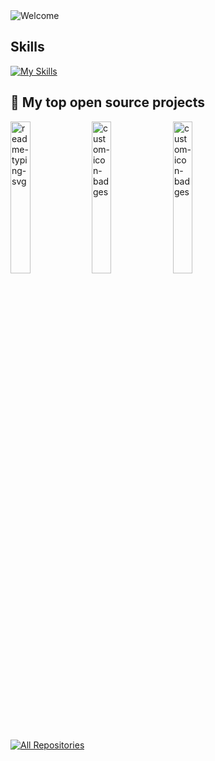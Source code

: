 <img src="https://github.com/aenq/aenq/blob/main/welcome-black-min.gif" alt="Welcome">

## Skills

[![My Skills](https://skillicons.dev/icons?i=python,docker,kubernetes,c,cpp,js,react,html,css,tensorflow,pytorch,kafka,java,bootstrap,tailwind,git,jenkins,spring,django,azure,anaconda,bash,gcp,gitlab,git,gradle,latex,terraform&perline=7)](https://skillicons.dev)

## 📘 My top open source projects

<p align="left">
    <a href="https://github.com/dinagalevska/recipes-chat-bot"><img width="25%" src="https://denvercoder1-github-readme-stats.vercel.app/api/pin/?username=dinagalevska&repo=recipes-chat-bot&hide_border=true&bg_color=1F222E&title_color=F85D7F&icon_color=F8D866&theme=react&show_icons=false" alt="readme-typing-svg"></a>
  <a href="https://github.com/dinagalevska/cryptocurrency-insights"><img width="25%" src="https://denvercoder1-github-readme-stats.vercel.app/api/pin?username=dinagalevska&repo=cryptocurrency-insights&theme=react&bg_color=1F222E&title_color=F85D7F&icon_color=F8D866&hide_border=true&show_icons=true" alt="custom-icon-badges"></a>
  <a href="https://github.com/dinagalevska/DrugCombDeepLearning"><img width="25%" src="https://denvercoder1-github-readme-stats.vercel.app/api/pin?username=dinagalevska&repo=DrugCombDeepLearning&theme=react&bg_color=1F222E&title_color=F85D7F&icon_color=F8D866&hide_border=true&show_icons=false" alt="custom-icon-badges"></a>
</p>

<p align="left">
  <a href="https://github.com/dinagalevska?tab=repositories&sort=stargazers">
    <img alt="All Repositories" title="All Repositories" src="https://custom-icon-badges.herokuapp.com/badge/Explore%20My%20Repos-FF5C8D?style=for-the-badge&logo=github&logoColor=white&color=gradient&labelColor=FF416C"/>
  </a>
</p>

